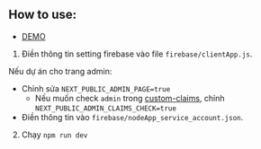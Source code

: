 ## How to use:

- [DEMO](https://fanstack.classfunc.com)

1. Điền thông tin setting firebase vào file `firebase/clientApp.js`.

Nếu dự án cho trang admin:

- Chỉnh sửa `NEXT_PUBLIC_ADMIN_PAGE=true`
    - Nếu muốn check `admin` trong [custom-claims](https://firebase.google.com/docs/auth/admin/custom-claims),
      chỉnh `NEXT_PUBLIC_ADMIN_CLAIMS_CHECK=true`
- Điền thông tin vào `firebase/nodeApp_service_account.json`.

2. Chạy `npm run dev`
